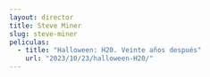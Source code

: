```yaml
---
layout: director
title: Steve Miner
slug: steve-miner
peliculas:
  - title: "Halloween: H20. Veinte años después"
    url: "2023/10/23/halloween-H20/"
---
```

